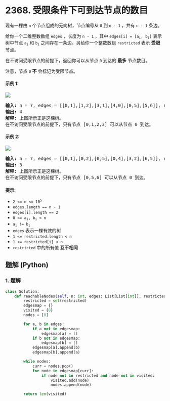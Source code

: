 # 2368. 受限条件下可到达节点的数目
现有一棵由 `n` 个节点组成的无向树，节点编号从 `0` 到 `n - 1` ，共有 `n - 1` 条边。

给你一个二维整数数组 `edges` ，长度为 `n - 1` ，其中 <code>edges[i] = [a<sub>i</sub>, b<sub>i</sub>]</code> 表示树中节点 <code>a<sub>i</sub></code> 和 <code>b<sub>i</sub></code> 之间存在一条边。另给你一个整数数组 `restricted` 表示 **受限** 节点。

在不访问受限节点的前提下，返回你可以从节点 `0` 到达的 **最多** 节点数目。

注意，节点 `0` **不** 会标记为受限节点。

#### 示例 1:
![](https://assets.leetcode.com/uploads/2022/06/15/ex1drawio.png)
<pre>
<strong>输入:</strong> n = 7, edges = [[0,1],[1,2],[3,1],[4,0],[0,5],[5,6]], restricted = [4,5]
<strong>输出:</strong> 4
<strong>解释:</strong> 上图所示正是这棵树。
在不访问受限节点的前提下，只有节点 [0,1,2,3] 可以从节点 0 到达。
</pre>

#### 示例 2:
![](https://assets.leetcode.com/uploads/2022/06/15/ex2drawio.png)
<pre>
<strong>输入:</strong> n = 7, edges = [[0,1],[0,2],[0,5],[0,4],[3,2],[6,5]], restricted = [4,2,1]
<strong>输出:</strong> 3
<strong>解释:</strong> 上图所示正是这棵树。
在不访问受限节点的前提下，只有节点 [0,5,6] 可以从节点 0 到达。
</pre>

#### 提示:
* <code>2 <= n <= 10<sup>5</sup></code>
* `edges.length == n - 1`
* `edges[i].length == 2`
* <code>0 <= a<sub>i</sub>, b<sub>i</sub> < n</code>
* <code>a<sub>i</sub> != b<sub>i</sub></code>
* `edges` 表示一棵有效的树
* `1 <= restricted.length < n`
* `1 <= restricted[i] < n`
* `restricted` 中的所有值 **互不相同**

## 题解 (Python)

### 1. 题解
```Python
class Solution:
    def reachableNodes(self, n: int, edges: List[List[int]], restricted: List[int]) -> int:
        restricted = set(restricted)
        edgesmap = {}
        visited = {0}
        nodes = [0]

        for a, b in edges:
            if a not in edgesmap:
                edgesmap[a] = []
            if b not in edgesmap:
                edgesmap[b] = []
            edgesmap[a].append(b)
            edgesmap[b].append(a)

        while nodes:
            curr = nodes.pop()
            for node in edgesmap[curr]:
                if node not in restricted and node not in visited:
                    visited.add(node)
                    nodes.append(node)

        return len(visited)
```
